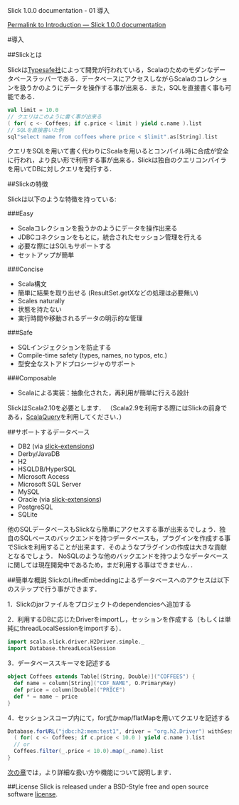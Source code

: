 Slick 1.0.0 documentation - 01 導入
<!-- Introduction -->
[Permalink to Introduction — Slick 1.0.0 documentation](http://slick.typesafe.com/doc/1.0.0/introduction.html)

#導入

##Slickとは
<!-- What is Slick -->

Slickは[Typesafe社](http://www.typesafe.com)によって開発が行われている，Scalaのためのモダンなデータベースラッパーである．データベースにアクセスしながらScalaのコレクションを扱うかのようにデータを操作する事が出来る．また，SQLを直接書く事も可能である．

<!--Slick is Typesafe‘s modern database query and access library for Scala. It allows you to work with stored data almost as if you were using Scala collections while at the same time giving you full control over when a database access happens and which data is transferred. You can also use SQL directly.-->

```scala
val limit = 10.0
// クエリはこのように書く事が出来る
( for( c <- Coffees; if c.price < limit ) yield c.name ).list
// SQLを直接書いた例
sql"select name from coffees where price < $limit".as[String].list
```
クエリをSQLを用いて書く代わりにScalaを用いるとコンパイル時に合成が安全に行われ，より良い形で利用する事が出来る．Slickは独自のクエリコンパイラを用いてDBに対しクエリを発行する．

<!--When using Scala instead of SQL for your queries you profit from the compile-time safety(何これ) and compositionality. Slick can generate queries for different backends including your own, using its extensible query compiler. -->

##Slickの特徴
<!-- Why Slick?/Feature -->


Slickは以下のような特徴を持っている:

<!-- Slick offers a unique combination of features: -->

###Easy
- Scalaコレクションを扱うかのようにデータを操作出来る
- JDBCコネクションをもとに，統合されたセッション管理を行える
- 必要な際にはSQLもサポートする
- セットアップが簡単

<!--- Access stored data just like Scala collections
- Unified session management based on JDBC Connections
- Supports SQL if you need it
- Simple setup-->

###Concise

- Scala構文
- 簡単に結果を取り出せる (ResultSet.getXなどの処理は必要無い)
- Scales naturally
- 状態を持たない
- 実行時間や移動されるデータの明示的な管理

<!--- Scala syntax
- Fetch results without pain (no ResultSet.getX)
- Scales naturally
- Stateless (like the web)
- Explicit control of execution time and transferred data-->

###Safe
- SQLインジェクションを防止する
- Compile-time safety (types, names, no typos, etc.)
- 型安全なストアドプロシージャのサポート

<!--- No SQL-injections
- Compile-time safety (types, names, no typos, etc.)
- Type-safe support of stored procedures-->

###Composable

- Scalaによる実装：抽象化された，再利用が簡単に行える設計

<!--- It‘s Scala code: abstract and re-use with ease-->

SlickはScala2.10を必要とします．
（Scala2.9を利用する際にはSlickの前身である，[ScalaQuery](http://scalaquery.org)を利用してください．）

<!--Slick requires Scala 2.10. (For Scala 2.9 please use [ScalaQuery](http://scalaquery.org), the predecessor of Slick).-->

##サポートするデータベース
- DB2 (via [slick-extensions](http://slick.typesafe.com/doc/1.0.0/extensions.html))
- Derby/JavaDB
- H2
- HSQLDB/HyperSQL
- Microsoft Access
- Microsoft SQL Server
- MySQL
- Oracle (via [slick-extensions](http://slick.typesafe.com/doc/1.0.0/extensions.html))
- PostgreSQL
- SQLite

他のSQLデータベースもSlickなら簡単にアクセスする事が出来るでしょう．独自のSQLベースのバックエンドを持つデータベースも，プラグインを作成する事でSlickを利用することが出来ます．そのようなプラグインの作成は大きな貢献となるでしょう．
NoSQLのような他のバックエンドを持つようなデータベースに関しては現在開発中であるため，まだ利用する事はできません．．

<!--Other SQL databases can be accessed right away with a reduced feature set. Writing a fully featured plugin for your own SQL-based backend can be achieved with a reasonable amount of work. Support for other backends (like NoSQL) is under development but not yet available.-->

##簡単な概説
SlickのLiftedEmbeddingによるデータベースへのアクセスは以下のステップで行う事ができます．

<!--Accessing databases using Slick’s lifted embedding requires the following steps.-->

1．Slickのjarファイルをプロジェクトのdependenciesへ追加する

<!--Add the Slick jar and its dependencies to your project-->

2．利用するDBに応じたDriverをimportし，セッションを作成する（もしくは単純にthreadLocalSessionをimportする）．

<!--Pick a driver for a particular db and create a session (or simply pick threadLocalSession)-->


```scala
import scala.slick.driver.H2Driver.simple._
import Database.threadLocalSession
```

3．データベーススキーマを記述する

<!--Describe your Database schema-->

```scala
object Coffees extends Table[(String, Double)]("COFFEES") {
  def name = column[String]("COF_NAME", O.PrimaryKey)
  def price = column[Double]("PRICE")
  def * = name ~ price
}
```

4．セッションスコープ内にて，for式かmap/flatMapを用いてクエリを記述する

<!--Write queries using for-comprehensions or map/flatMap wrapped in a session scope-->

```scala
Database.forURL("jdbc:h2:mem:test1", driver = "org.h2.Driver") withSession {
  ( for( c <- Coffees; if c.price < 10.0 ) yield c.name ).list
  // or
  Coffees.filter(_.price < 10.0).map(_.name).list
}
```

[次の章](http://slick.typesafe.com/doc/1.0.0/gettingstarted.html)では，より詳細な扱い方や機能について説明します．

<!--The [next chapter](http://slick.typesafe.com/doc/1.0.0/gettingstarted.html) explains these steps and further aspects in more detail.-->

##License
Slick is released under a BSD-Style free and open source software [license](https://github.com/slick/slick/blob/1.0.0/LICENSE.txt).
